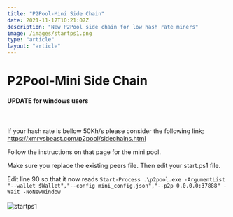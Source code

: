 ```yaml
---
title: "P2Pool-Mini Side Chain"
date: 2021-11-17T10:21:07Z
description: "New P2Pool side chain for low hash rate miners"
image: /images/startps1.png
type: "article"
layout: "article"
---
```


# P2Pool-Mini Side Chain
#### UPDATE for windows users
\
\
If your hash rate is bellow 50Kh/s please consider the following link; https://xmrvsbeast.com/p2pool/sidechains.html

Follow the instructions on that page for the mini pool. 

Make sure you replace the existing peers file. Then edit your start.ps1 file. 

Edit line 90  so that it now reads ```Start-Process .\p2pool.exe -ArgumentList "--wallet $Wallet","--config mini_config.json","--p2p 0.0.0.0:37888" -Wait -NoNewWindow```
\
\
![startps1](/images/startps1.png)
